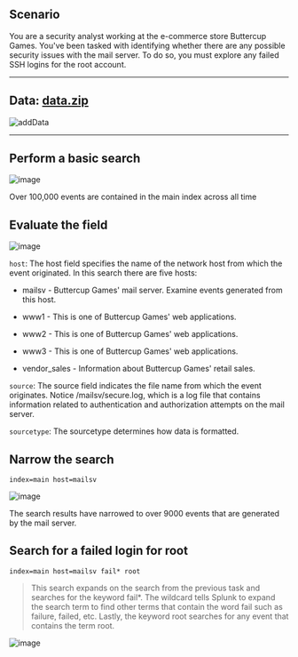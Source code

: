 ## Scenario

You are a security analyst working at the e-commerce store Buttercup Games. You've been tasked with identifying whether there are any possible security issues with the mail server. To do so, you must explore any failed SSH logins for the root account.  

---

## Data: [data.zip](https://drive.google.com/file/d/1nDz_DZB4ADbD4tvaDa54_l1FoT_jtVy4/view)

![addData](https://github.com/user-attachments/assets/5b78066f-e905-4e28-a2a3-7857325a2b4e)


---

## Perform a basic search

![image](https://github.com/user-attachments/assets/67e7dd5d-577d-436f-a03b-0ac41e5a1039)

Over 100,000 events are contained in the main index across all time

## Evaluate the field 

![image](https://github.com/user-attachments/assets/c7ab6093-863c-4ac8-8716-b252ae6399b4)

`host`: The host field specifies the name of the network host from which the event originated. In this search there are five hosts:

* mailsv - Buttercup Games' mail server. Examine events generated from this host.

* www1 - This is one of Buttercup Games' web applications.

* www2 - This is one of Buttercup Games' web applications.

* www3 - This is one of Buttercup Games' web applications.

* vendor_sales - Information about Buttercup Games' retail sales.

`source`: The source field indicates the file name from which the event originates. Notice /mailsv/secure.log, which is a log file that contains information related to authentication and authorization attempts on the mail server.

`sourcetype`: The sourcetype determines how data is formatted.

## Narrow the search

`index=main host=mailsv`

![image](https://github.com/user-attachments/assets/4eed2739-9ebd-4f52-89e1-57d47dba1b28)

The search results have narrowed to over 9000 events that are generated by the mail server.

## Search for a failed login for root

`index=main host=mailsv fail* root`

> This search expands on the search from the previous task and searches for the keyword fail*. The wildcard tells Splunk to expand the search term to find other terms that contain the word fail such as failure, failed, etc. Lastly, the keyword root searches for any event that contains the term root.

![image](https://github.com/user-attachments/assets/5589d54c-c287-4b2c-a7f0-2509e88b5c26)





